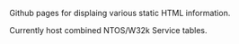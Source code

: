 Github pages for displaing various static HTML information.

Currently host combined NTOS/W32k Service tables.
